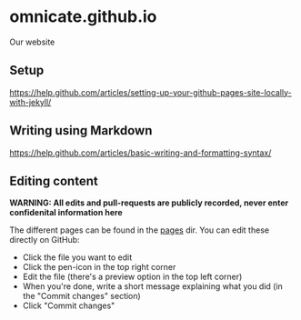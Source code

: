 # omnicate.github.io
Our website

## Setup
https://help.github.com/articles/setting-up-your-github-pages-site-locally-with-jekyll/

## Writing using Markdown
https://help.github.com/articles/basic-writing-and-formatting-syntax/

## Editing content

**WARNING: All edits and pull-requests are publicly recorded, never enter confidenital information here**

The different pages can be found in the [pages](https://github.com/omnicate/omnicate.github.io/tree/master/pages) dir. You can edit these directly on GitHub: 

* Click the file you want to edit
* Click the pen-icon in the top right corner 
* Edit the file (there's a preview option in the top left corner)
* When you're done, write a short message explaining what you did (in the "Commit changes" section)
* Click "Commit changes"
